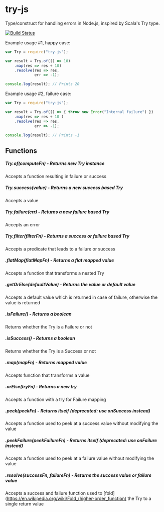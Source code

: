 # try-js
Type/construct for handling errors in Node.js, inspired by Scala's Try type.

[![Build Status](https://travis-ci.org/whirlwin/try-js.svg?branch=master)](https://travis-ci.org/whirlwin/try-js)

Example usage #1, happy case:
```javascript
var Try = require("try-js");

var result = Try.of(() => 10)
    .map(res => res + 10)
    .resolve(res => res,
             err => -1);

console.log(result); // Prints 20
```

Example usage #2, failure case:
```javascript
var Try = require("try-js");

var result = Try.of(() => { throw new Error("Internal failure") })
    .map(res => res + 10 )
    .resolve(res => res,
             err => -1);

console.log(result); // Prints -1
```

## Functions

##### Try.of(computeFn) - Returns new Try instance
Accepts a function resulting in failure or success

##### Try.success(value) - Returns a new success based Try
Accepts a value

##### Try.failure(err) - Returns a new failure based Try
Accepts an error

##### Try.filter(filterFn) - Returns a success or failure based Try
Accepts a predicate that leads to a failure or success

##### .flatMap(flatMapFn) - Returns a flat mapped value
Accepts a function that transforms a nested Try

##### .getOrElse(defaultValue) - Returns the value or default value
Accepts a default value which is returned in case of failure, otherwise the value is returned

##### .isFailure() - Returns a boolean
Returns whether the Try is a Failure or not

##### .isSuccess() - Returns a boolean
Returns whether the Try is a Success or not

##### .map(mapFn) - Returns mapped value
Accepts function that transforms a value

##### .orElse(tryFn) - Returns a new try
Accepts a function with a try for Failure mapping

##### .peek(peekFn) - Returns itself (*deprecated: use onSuccess instead*)
Accepts a function used to peek at a success value without modifying the value

##### .peekFailure(peekFailureFn) - Returns itself (*deprecated: use onFailure instead*)
Accepts a function used to peek at a failure value without modifying the value

##### .resolve(successFn, failureFn) - Returns the success value or failure value
Accepts a success and failure function used to [fold](https://en.wikipedia.org/wiki/Fold_(higher-order_function) the Try to a single return value
